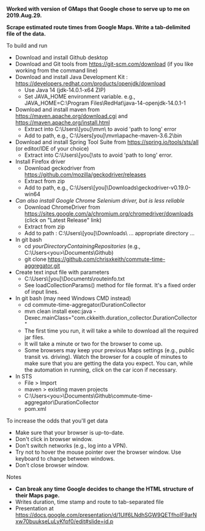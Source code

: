 __Worked with version of GMaps that Google chose to serve up to me on 2019.Aug.29.__

__Scrape estimated route times from Google Maps. Write a tab-delimited file of the data.__

To build and run

* Download and install Github desktop
* Download and Git tools from https://git-scm.com/download (if you like working from the command line)
* Download and install Java Development Kit : https://developers.redhat.com/products/openjdk/download
  * Use Java 14 (jdk-14.0.1-x64 ZIP)
  * Set JAVA_HOME environment variable. e.g., JAVA_HOME=C:\Program Files\RedHat\java-14-openjdk-14.0.1-1
* Download and install maven from https://maven.apache.org/download.cgi and https://maven.apache.org/install.html
  * Extract into C:\Users\\[you]\mvn\ to avoid 'path to long' error
  * Add to path, e.g., C:\Users\[you]\mvn\apache-maven-3.6.2\bin
* Download and install Spring Tool Suite from https://spring.io/tools/sts/all (or editor/IDE of your choice)
  * Extract into C:\Users\\[you]\sts to avoid 'path to long' error.
* Install Firefox driver
  * Download geckodriver from https://github.com/mozilla/geckodriver/releases
  * Extract from zip
  * Add to path, e.g., C:\Users\\[you]\Downloads\geckodriver-v0.19.0-win64
* _Can also install Google Chrome Selenium driver, but is less reliable_
  * Download ChromeDriver from https://sites.google.com/a/chromium.org/chromedriver/downloads (click on "Latest Release" link)
  * Extract from zip
  * Add to path : C:\Users\\[you]\Downloads\ ... appropriate directory ...
* In git bash 
  * cd *yourDirectoryContainingRepositories* (e.g., C:\Users\<you>\Documents\Github\)
  * git clone https://github.com/chrisxkeith/commute-time-aggregator.git
* Create text input file with parameters
  * C:\Users\\[you]\Documents\routeinfo.txt
  * See loadCollectionParams() method for file format. It's a fixed order of input lines.
* In git bash (may need Windows CMD instead)
  * cd commute-time-aggregator/DurationCollector
  * mvn clean install exec:java -Dexec.mainClass="com.ckkeith.duration_collector.DurationCollector"
  * The first time you run, it will take a while to download all the required jar files.
  * It will take a minute or two for the browser to come up.
  * Some browsers may keep your previous Maps settings (e.g., public transit vs. driving). Watch the browser for a couple of minutes to make sure that you are getting the data you expect. You can, while the automation in running, click on the car icon if necessary.
* In STS
  * File > Import
  * maven > existing maven projects 
  * C:\Users\<you>\Documents\Github\commute-time-aggregator\DurationCollector
  * pom.xml

To increase the odds that you'll get data

  * Make sure that your browser is up-to-date.
  * Don't click in browser window.
  * Don't switch networks (e.g., log into a VPN).
  * Try not to hover the mouse pointer over the browser window. Use keyboard to change between windows.
  * Don't close browser window.
 
Notes

* __Can break any time Google decides to change the HTML structure of their Maps page.__
* Writes duration, time stamp and route to tab-separated file
* Presentation at https://docs.google.com/presentation/d/1Ulf6LNdhSGW9QETfhoIF9arNxw70buukseLuLyKfpf0/edit#slide=id.p
